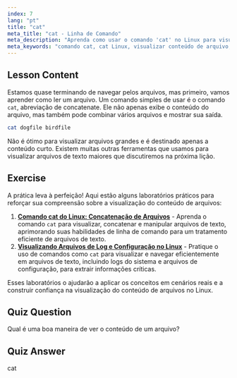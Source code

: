 ```yaml
---
index: 7
lang: "pt"
title: "cat"
meta_title: "cat - Linha de Comando"
meta_description: "Aprenda como usar o comando 'cat' no Linux para visualizar o conteúdo de arquivos e concatenar arquivos. Um guia para iniciantes sobre comandos básicos do Linux."
meta_keywords: "comando cat, cat Linux, visualizar conteúdo de arquivo, concatenar arquivos, comandos Linux, Linux para iniciantes, tutorial Linux, guia Linux"
---
```


## Lesson Content

Estamos quase terminando de navegar pelos arquivos, mas primeiro, vamos aprender como ler um arquivo. Um comando simples de usar é o comando `cat`, abreviação de concatenate. Ele não apenas exibe o conteúdo do arquivo, mas também pode combinar vários arquivos e mostrar sua saída.

```bash
cat dogfile birdfile
```

Não é ótimo para visualizar arquivos grandes e é destinado apenas a conteúdo curto. Existem muitas outras ferramentas que usamos para visualizar arquivos de texto maiores que discutiremos na próxima lição.

## Exercise

A prática leva à perfeição! Aqui estão alguns laboratórios práticos para reforçar sua compreensão sobre a visualização do conteúdo de arquivos:

1. **[Comando cat do Linux: Concatenação de Arquivos](https://labex.io/pt/labs/linux-linux-cat-command-file-concatenating-210986)** - Aprenda o comando `cat` para visualizar, concatenar e manipular arquivos de texto, aprimorando suas habilidades de linha de comando para um tratamento eficiente de arquivos de texto.
2. **[Visualizando Arquivos de Log e Configuração no Linux](https://labex.io/pt/labs/linux-viewing-log-and-configuration-files-in-linux-387914)** - Pratique o uso de comandos como `cat` para visualizar e navegar eficientemente em arquivos de texto, incluindo logs do sistema e arquivos de configuração, para extrair informações críticas.

Esses laboratórios o ajudarão a aplicar os conceitos em cenários reais e a construir confiança na visualização do conteúdo de arquivos no Linux.

## Quiz Question

Qual é uma boa maneira de ver o conteúdo de um arquivo?

## Quiz Answer

cat